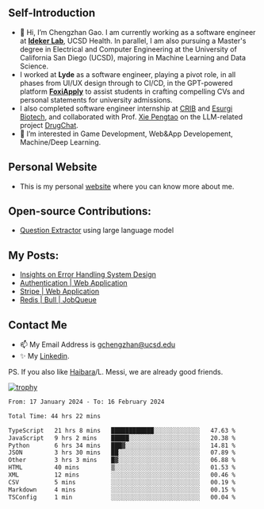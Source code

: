 ## Self-Introduction
- 👋 Hi, I’m Chengzhan Gao. I am currently working as a software engineer at **[Ideker Lab](https://idekerlab.ucsd.edu/)**, UCSD Health. In parallel, I am also pursuing a Master's degree in Electrical and Computer Engineering at the University of California San Diego (UCSD), majoring in Machine Learning and Data Science.
- I worked at **Lyde** as a software engineer, playing a pivot role, in all phases from UI/UX design through to CI/CD, in the GPT-powered platform **[FoxiApply](https://lyde.io)** to assist students in crafting compelling CVs and personal statements for university admissions.
- I also completed software engineer internship at [CRIB](https://apps.apple.com/us/app/crib-for-roommates/id6468918103?platform=iphone) and [Esurgi Biotech](https://myesurgi.com/), and collaborated with Prof. [Xie Pengtao](https://pengtaoxie.github.io/) on the LLM-related project [DrugChat](https://github.com/UCSD-AI4H/drugchat).
- 👀 I’m interested in Game Development, Web&App Developement, Machine/Deep Learning.

## Personal Website
-  This is my personal [website](https://gaochengzhan.netlify.app/) where you can know more about me.

## Open-source Contributions:
- [Question Extractor](https://github.com/nestordemeure/question_extractor) using large language model

## My Posts:
- [Insights on Error Handling System Design](https://gaochengzhan.netlify.app/post/error-handling/)
- [Authentication | Web Application](https://gaochengzhan.netlify.app/post/authentication/)
- [Stripe | Web Application](https://gaochengzhan.netlify.app/post/stripe/)
- [Redis | Bull | JobQueue](https://gaochengzhan.netlify.app/post/job-queue/)

## Contact Me
- 📫 My Email Address is gchengzhan@ucsd.edu
- ✨ My [Linkedin](https://www.linkedin.com/in/chengzhan-christoffel-gao/).

PS. If you also like [Haibara](https://www.detectiveconanworld.com/wiki/Ai_Haibara)/L. Messi, we are already good friends.

[![trophy](https://github-profile-trophy.vercel.app/?username=gaochengzhan&theme=flat&row=1&margin-w=12)](https://github.com/ryo-ma/github-profile-trophy)

<!--START_SECTION:waka-->

```txt
From: 17 January 2024 - To: 16 February 2024

Total Time: 44 hrs 22 mins

TypeScript   21 hrs 8 mins   ████████████░░░░░░░░░░░░░   47.63 %
JavaScript   9 hrs 2 mins    █████░░░░░░░░░░░░░░░░░░░░   20.38 %
Python       6 hrs 34 mins   ███▓░░░░░░░░░░░░░░░░░░░░░   14.81 %
JSON         3 hrs 30 mins   ██░░░░░░░░░░░░░░░░░░░░░░░   07.89 %
Other        3 hrs 3 mins    █▓░░░░░░░░░░░░░░░░░░░░░░░   06.88 %
HTML         40 mins         ▒░░░░░░░░░░░░░░░░░░░░░░░░   01.53 %
XML          12 mins         ░░░░░░░░░░░░░░░░░░░░░░░░░   00.46 %
CSV          5 mins          ░░░░░░░░░░░░░░░░░░░░░░░░░   00.19 %
Markdown     4 mins          ░░░░░░░░░░░░░░░░░░░░░░░░░   00.15 %
TSConfig     1 min           ░░░░░░░░░░░░░░░░░░░░░░░░░   00.04 %
```

<!--END_SECTION:waka-->

<!---
gaochengzhan/gaochengzhan is a ✨ special ✨ repository because its `README.md` (this file) appears on your GitHub profile.
You can click the Preview link to take a look at your changes.
--->
